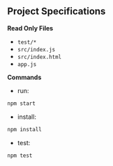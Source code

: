 ## Project Specifications

**Read Only Files**

- `test/*`
- `src/index.js`
- `src/index.html`
- `app.js`

**Commands**

- run:

```bash
npm start
```

- install:

```bash
npm install
```

- test:

```bash
npm test
```

